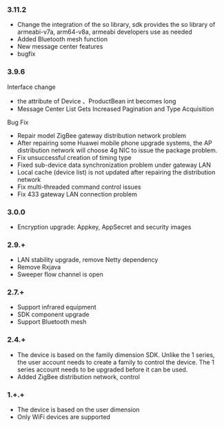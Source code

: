 ###  3.11.2

- Change the integration of the so library, sdk provides the so library of armeabi-v7a, arm64-v8a, armeabi developers use as needed
- Added Bluetooth mesh function
- New message center features
- bugfix

### 3.9.6

Interface change

* the attribute  of Device 、ProductBean int becomes long
* Message Center List Gets Increased Pagination and Type Acquisition


Bug Fix

* Repair model ZigBee gateway distribution network problem
* After repairing some Huawei mobile phone upgrade systems, the AP distribution network will choose 4g NIC to issue the package problem.
* Fix unsuccessful creation of timing type
* Fixed sub-device data synchronization problem under gateway LAN
* Local cache (device list) is not updated after repairing the distribution network
* Fix multi-threaded command control issues
* Fix 433 gateway LAN connection problem



### 3.0.0
* Encryption upgrade: Appkey, AppSecret and security images

### 2.9.+
* LAN stability upgrade, remove Netty dependency
* Remove Rxjava
* Sweeper flow channel is open

### 2.7.+
* Support infrared equipment
* SDK component upgrade
* Support Bluetooth mesh

### 2.4.+
* The device is based on the family dimension SDK. Unlike the 1 series, the user account needs to create a family to control the device. The 1 series account needs to be upgraded before it can be used.
* Added ZigBee distribution network, control

### 1.+.+

* The device is based on the user dimension
* Only WiFi devices are supported